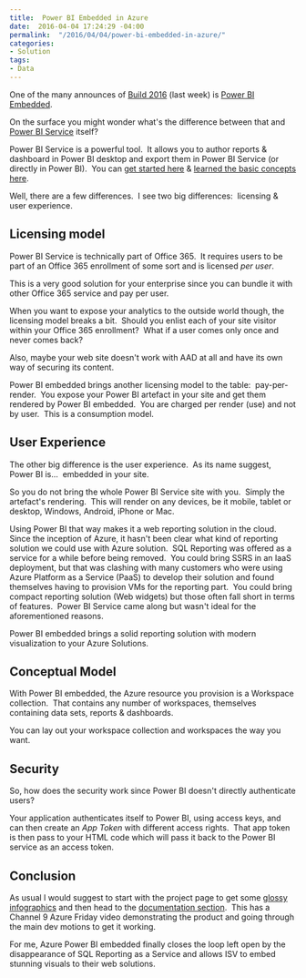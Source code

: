 ```yaml
---
title:  Power BI Embedded in Azure
date:  2016-04-04 17:24:29 -04:00
permalink:  "/2016/04/04/power-bi-embedded-in-azure/"
categories:
- Solution
tags:
- Data
---
```

One of the many announces of <a href="https://channel9.msdn.com/Events/Build/2016" target="_blank">Build 2016</a> (last week) is <a href="https://azure.microsoft.com/en-us/services/power-bi-embedded/" target="_blank">Power BI Embedded</a>.

On the surface you might wonder what's the difference between that and <a href="https://powerbi.microsoft.com/" target="_blank">Power BI Service</a> itself?

Power BI Service is a powerful tool.  It allows you to author reports &amp; dashboard in Power BI desktop and export them in Power BI Service (or directly in Power BI).  You can <a href="https://powerbi.microsoft.com/en-us/documentation/powerbi-service-get-started/" target="_blank">get started here</a> &amp; <a href="https://powerbi.microsoft.com/en-us/documentation/powerbi-service-basic-concepts/" target="_blank">learned the basic concepts here</a>.

Well, there are a few differences.  I see two big differences:  licensing &amp; user experience.
<h2>Licensing model</h2>
Power BI Service is technically part of Office 365.  It requires users to be part of an Office 365 enrollment of some sort and is licensed <em>per user</em>.

This is a very good solution for your enterprise since you can bundle it with other Office 365 service and pay per user.

When you want to expose your analytics to the outside world though, the licensing model breaks a bit.  Should you enlist each of your site visitor within your Office 365 enrollment?  What if a user comes only once and never comes back?

Also, maybe your web site doesn't work with AAD at all and have its own way of securing its content.

Power BI embedded brings another licensing model to the table:  pay-per-render.  You expose your Power BI artefact in your site and get them rendered by Power BI embedded.  You are charged per render (use) and not by user.  This is a consumption model.
<h2>User Experience</h2>
The other big difference is the user experience.  As its name suggest, Power BI is...  embedded in your site.

So you do not bring the whole Power BI Service site with you.  Simply the artefact's rendering.  This will render on any devices, be it mobile, tablet or desktop, Windows, Android, iPhone or Mac.

Using Power BI that way makes it a web reporting solution in the cloud.  Since the inception of Azure, it hasn't been clear what kind of reporting solution we could use with Azure solution.  SQL Reporting was offered as a service for a while before being removed.  You could bring SSRS in an IaaS deployment, but that was clashing with many customers who were using Azure Platform as a Service (PaaS) to develop their solution and found themselves having to provision VMs for the reporting part.  You could bring compact reporting solution (Web widgets) but those often fall short in terms of features.  Power BI Service came along but wasn't ideal for the aforementioned reasons.

Power BI embedded brings a solid reporting solution with modern visualization to your Azure Solutions.
<h2>Conceptual Model</h2>
With Power BI embedded, the Azure resource you provision is a Workspace collection.  That contains any number of workspaces, themselves containing data sets, reports &amp; dashboards.

You can lay out your workspace collection and workspaces the way you want.
<h2>Security</h2>
So, how does the security work since Power BI doesn't directly authenticate users?

Your application authenticates itself to Power BI, using access keys, and can then create an <em>App Token</em> with different access rights.  That app token is then pass to your HTML code which will pass it back to the Power BI service as an access token.
<h2>Conclusion</h2>
As usual I would suggest to start with the project page to get some <a href="https://azure.microsoft.com/en-us/services/power-bi-embedded/" target="_blank">glossy infographics</a> and then head to the <a href="https://azure.microsoft.com/en-us/documentation/services/power-bi-embedded/" target="_blank">documentation section</a>.  This has a Channel 9 Azure Friday video demonstrating the product and going through the main dev motions to get it working.

For me, Azure Power BI embedded finally closes the loop left open by the disappearance of SQL Reporting as a Service and allows ISV to embed stunning visuals to their web solutions.
